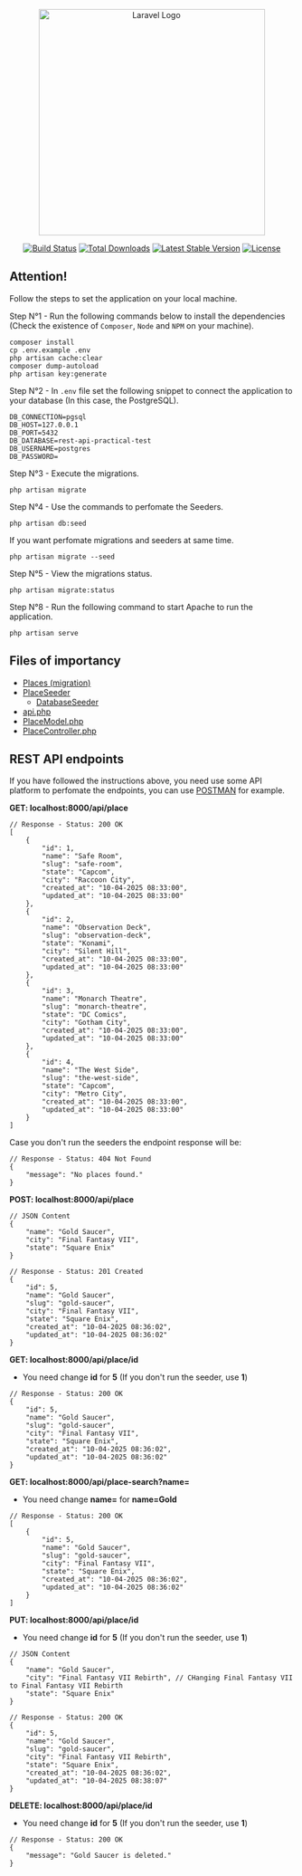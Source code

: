 <p align="center"><a href="https://laravel.com" target="_blank"><img src="https://raw.githubusercontent.com/laravel/art/master/logo-lockup/5%20SVG/2%20CMYK/1%20Full%20Color/laravel-logolockup-cmyk-red.svg" width="400" alt="Laravel Logo"></a></p>

<p align="center">
<a href="https://github.com/laravel/framework/actions"><img src="https://github.com/laravel/framework/workflows/tests/badge.svg" alt="Build Status"></a>
<a href="https://packagist.org/packages/laravel/framework"><img src="https://img.shields.io/packagist/dt/laravel/framework" alt="Total Downloads"></a>
<a href="https://packagist.org/packages/laravel/framework"><img src="https://img.shields.io/packagist/v/laravel/framework" alt="Latest Stable Version"></a>
<a href="https://packagist.org/packages/laravel/framework"><img src="https://img.shields.io/packagist/l/laravel/framework" alt="License"></a>
</p>

## Attention!

Follow the steps to set the application on your local machine.

Step N°1 - Run the following commands below to install the dependencies (Check the existence of `Composer`, `Node` and `NPM` on your machine).

```
composer install 
cp .env.example .env 
php artisan cache:clear 
composer dump-autoload 
php artisan key:generate
```

Step N°2 - In `.env` file set the following snippet to connect the application to your database (In this case, the PostgreSQL).
```
DB_CONNECTION=pgsql
DB_HOST=127.0.0.1
DB_PORT=5432
DB_DATABASE=rest-api-practical-test
DB_USERNAME=postgres
DB_PASSWORD=
```

Step N°3 - Execute the migrations.

```
php artisan migrate
```

Step N°4 - Use the commands to perfomate the Seeders.

```
php artisan db:seed
```

If you want perfomate migrations and seeders at same time.
```
php artisan migrate --seed
```

Step N°5 - View the migrations status.
```
php artisan migrate:status
```

Step N°8 - Run the following command to start Apache to run the application.
```
php artisan serve
```
## Files of importancy
- [Places (migration)](https://github.com/CryptedSnow/rest-api-practical-test/blob/main/database/migrations/2025_04_09_170109_create_places_table.php)
- [PlaceSeeder](https://github.com/CryptedSnow/rest-api-practical-test/blob/main/database/seeders/PlaceSeeder.php)
    - [DatabaseSeeder](https://github.com/CryptedSnow/rest-api-practical-test/blob/main/database/seeders/DatabaseSeeder.php)
- [api.php](https://github.com/CryptedSnow/rest-api-practical-test/blob/main/routes/api.php)
- [PlaceModel.php](https://github.com/CryptedSnow/rest-api-practical-test/blob/main/app/Models/PlaceModel.php)
- [PlaceController.php](https://github.com/CryptedSnow/rest-api-practical-test/blob/main/app/Http/Controllers/Api/PlaceController.php)

## REST API endpoints

If you have followed the instructions above, you need use some API platform to perfomate the endpoints, you can use [POSTMAN](https://www.postman.com/) for example.

**GET: localhost:8000/api/place**
```
// Response - Status: 200 OK
[
    {
        "id": 1,
        "name": "Safe Room",
        "slug": "safe-room",
        "state": "Capcom",
        "city": "Raccoon City",
        "created_at": "10-04-2025 08:33:00",
        "updated_at": "10-04-2025 08:33:00"
    },
    {
        "id": 2,
        "name": "Observation Deck",
        "slug": "observation-deck",
        "state": "Konami",
        "city": "Silent Hill",
        "created_at": "10-04-2025 08:33:00",
        "updated_at": "10-04-2025 08:33:00"
    },
    {
        "id": 3,
        "name": "Monarch Theatre",
        "slug": "monarch-theatre",
        "state": "DC Comics",
        "city": "Gotham City",
        "created_at": "10-04-2025 08:33:00",
        "updated_at": "10-04-2025 08:33:00"
    },
    {
        "id": 4,
        "name": "The West Side",
        "slug": "the-west-side",
        "state": "Capcom",
        "city": "Metro City",
        "created_at": "10-04-2025 08:33:00",
        "updated_at": "10-04-2025 08:33:00"
    }
]
```

Case you don't run the seeders the endpoint response will be:
```
// Response - Status: 404 Not Found
{
    "message": "No places found."
}
```

**POST: localhost:8000/api/place**
```
// JSON Content
{
    "name": "Gold Saucer",
    "city": "Final Fantasy VII",
    "state": "Square Enix"
}

// Response - Status: 201 Created
{
    "id": 5,
    "name": "Gold Saucer",
    "slug": "gold-saucer",
    "city": "Final Fantasy VII",
    "state": "Square Enix",
    "created_at": "10-04-2025 08:36:02",
    "updated_at": "10-04-2025 08:36:02"
}
```

**GET: localhost:8000/api/place/id**
- You need change **id** for **5** (If you don't run the seeder, use **1**)
```
// Response - Status: 200 OK
{
    "id": 5,
    "name": "Gold Saucer",
    "slug": "gold-saucer",
    "city": "Final Fantasy VII",
    "state": "Square Enix",
    "created_at": "10-04-2025 08:36:02",
    "updated_at": "10-04-2025 08:36:02"
}
```

**GET: localhost:8000/api/place-search?name=**
- You need change **name=** for **name=Gold**
```
// Response - Status: 200 OK
[
    {
        "id": 5,
        "name": "Gold Saucer",
        "slug": "gold-saucer",
        "city": "Final Fantasy VII",
        "state": "Square Enix",
        "created_at": "10-04-2025 08:36:02",
        "updated_at": "10-04-2025 08:36:02"
    }
]
```

**PUT: localhost:8000/api/place/id**
- You need change **id** for **5** (If you don't run the seeder, use **1**)
```
// JSON Content
{
    "name": "Gold Saucer",
    "city": "Final Fantasy VII Rebirth", // CHanging Final Fantasy VII to Final Fantasy VII Rebirth
    "state": "Square Enix"
}

// Response - Status: 200 OK
{
    "id": 5,
    "name": "Gold Saucer",
    "slug": "gold-saucer",
    "city": "Final Fantasy VII Rebirth",
    "state": "Square Enix",
    "created_at": "10-04-2025 08:36:02",
    "updated_at": "10-04-2025 08:38:07"
}
```

**DELETE: localhost:8000/api/place/id**
- You need change **id** for **5** (If you don't run the seeder, use **1**)
```
// Response - Status: 200 OK
{
    "message": "Gold Saucer is deleted."
}
```
